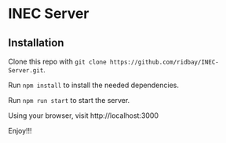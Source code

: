 # INEC Server

## Installation
Clone this repo with ```git clone https://github.com/ridbay/INEC-Server.git```.


Run ```npm install``` to install the needed dependencies.


Run ```npm run start``` to start the server.



Using your browser, visit http://localhost:3000

Enjoy!!!